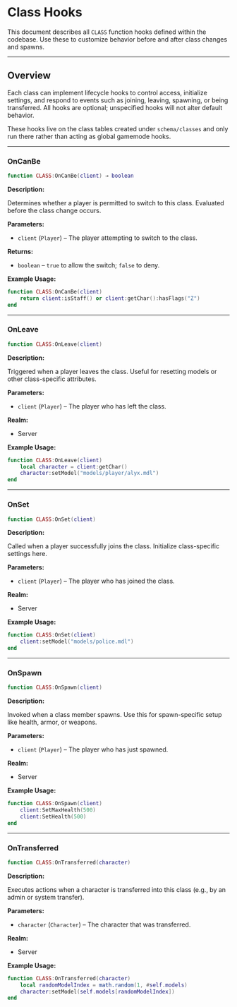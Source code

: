 # Class Hooks

This document describes all `CLASS` function hooks defined within the codebase. Use these to customize behavior before and after class changes and spawns.

---

## Overview

Each class can implement lifecycle hooks to control access, initialize settings, and respond to events such as joining, leaving, spawning, or being transferred. All hooks are optional; unspecified hooks will not alter default behavior.

These hooks live on the class tables created under `schema/classes` and only run there rather than acting as global gamemode hooks.

---

### OnCanBe

```lua
function CLASS:OnCanBe(client) → boolean
```

**Description:**

Determines whether a player is permitted to switch to this class. Evaluated before the class change occurs.

**Parameters:**

* `client` (`Player`) – The player attempting to switch to the class.


**Returns:**

* `boolean` – `true` to allow the switch; `false` to deny.


**Example Usage:**

```lua
function CLASS:OnCanBe(client)
    return client:isStaff() or client:getChar():hasFlags("Z")
end
```

---

### OnLeave

```lua
function CLASS:OnLeave(client)
```

**Description:**

Triggered when a player leaves the class. Useful for resetting models or other class-specific attributes.

**Parameters:**

* `client` (`Player`) – The player who has left the class.


**Realm:**

* Server


**Example Usage:**

```lua
function CLASS:OnLeave(client)
    local character = client:getChar()
    character:setModel("models/player/alyx.mdl")
end
```

---

### OnSet

```lua
function CLASS:OnSet(client)
```

**Description:**

Called when a player successfully joins the class. Initialize class-specific settings here.

**Parameters:**

* `client` (`Player`) – The player who has joined the class.


**Realm:**

* Server


**Example Usage:**

```lua
function CLASS:OnSet(client)
    client:setModel("models/police.mdl")
end
```

---

### OnSpawn

```lua
function CLASS:OnSpawn(client)
```

**Description:**

Invoked when a class member spawns. Use this for spawn-specific setup like health, armor, or weapons.

**Parameters:**

* `client` (`Player`) – The player who has just spawned.


**Realm:**

* Server


**Example Usage:**

```lua
function CLASS:OnSpawn(client)
    client:SetMaxHealth(500)
    client:SetHealth(500)
end
```

---

### OnTransferred

```lua
function CLASS:OnTransferred(character)
```

**Description:**

Executes actions when a character is transferred into this class (e.g., by an admin or system transfer).

**Parameters:**

* `character` (`Character`) – The character that was transferred.


**Realm:**

* Server


**Example Usage:**

```lua
function CLASS:OnTransferred(character)
    local randomModelIndex = math.random(1, #self.models)
    character:setModel(self.models[randomModelIndex])
end
```
